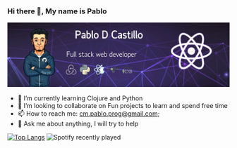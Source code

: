 ### Hi there 👋, My name is Pablo
<img src="https://raw.githubusercontent.com/pablo179/pablo179/main/assets/React_Banner.jpg" alt="this is a banner about me">

- 🌱 I’m currently learning Clojure and Python
- 👯 I’m looking to collaborate on Fun projects to learn and spend free time
- 📫 How to reach me: cm.pablo.prog@gmail.com;
- 💬 Ask me about anything, I will try to help

[![Top Langs](https://github-readme-stats.vercel.app/api/top-langs/?username=anuraghazra&layout=compact)](https://github.com/anuraghazra/github-readme-stats)
![Spotify recently played](https://spotify-recently-played-readme.vercel.app/api?user=224wm53sp3hwnn2fak2juvt4i&count=2)
